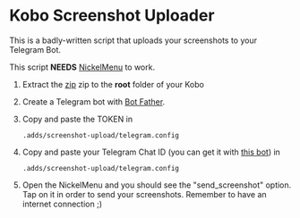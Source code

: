 # Kobo Screenshot Uploader

This is a badly-written script that uploads your screenshots to your Telegram Bot.

This script **NEEDS**  [NickelMenu](https://github.com/pgaskin/NickelMenu) to work.

1. Extract the [zip](https://github.com/luke-gto/kobo-screenshot-uploader/releases/) zip to the **root** folder of your Kobo

2. Create a Telegram bot with [Bot Father](https://t.me/BotFather).

3. Copy and paste  the TOKEN in 

   ```.adds/screenshot-upload/telegram.config```
	
4. Copy and paste your Telegram Chat ID (you can get it with [this bot](https://t.me/getmyid_bot)) in

   ```.adds/screenshot-upload/telegram.config```
	
5. Open the NickelMenu and you should see the "send_screenshot" option. Tap on it in order to send your screenshots. Remember to have an internet connection ;) 

